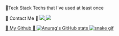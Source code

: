 
📌Teck Stack
Techs that I've used at least once

🐣 Contact Me 🐣
<a href="https://velog.io/@sweet_sumin"><img src="https://img.shields.io/badge/TechBlog-#20C997?style=flat-square&logo=Velog&logoColor=#20C997"/>
<img src="https://img.shields.io/badge/sue4869@nave.com-#EA4335?style=flat-square&logo=Gmail&logoColor=#EA4335"/>
  
🌱 My Github 🌱
![Anurag's GitHub stats](https://github-readme-stats.vercel.app/api?username=sue4869&show_icons=true&theme=monokai)
![snake gif](https://github.com/sue4869/sue4869/blob/output/github-contribution-grid-snake.svg)
